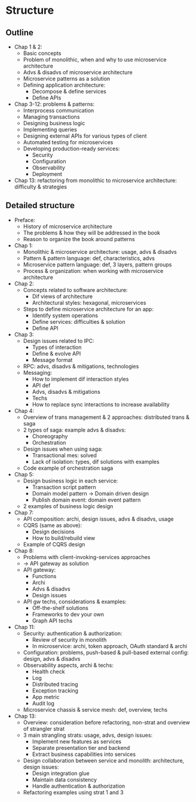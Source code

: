 # Structure
## Outline
- Chap 1 & 2:
  - Basic concepts
  - Problem of monolithic, when and why to use microservice architecture
  - Advs & disadvs of microservice architecture
  - Microservice patterns as a solution
  - Defining application architecture:
    - Decompose & define services
    - Define APIs
- Chap 3-12: problems & patterns:
  - Interprocess communication
  - Managing transactions
  - Designing business logic
  - Implementing queries
  - Designing external APIs for various types of client
  - Automated testing for microservices
  - Developing production-ready services:
    - Security
    - Configuration
    - Observability
    - Deployment
- Chap 13: refactoring from monolithic to microservice architecture: difficulty & strategies

## Detailed structure
- Preface:
  - History of microservice architecture
  - The problems & how they will be addressed in the book
  - Reason to organize the book around patterns
- Chap 1:
  - Monolithic & microservice architecture: usage, advs & disadvs
  - Pattern & pattern language: def, characteristics, advs
  - Microservice pattern language: def, 3 layers, pattern groups
  - Process & organization: when working with microservice architecture
- Chap 2:
  - Concepts related to software architecture:
    - Dif views of architecture
    - Architectural styles: hexagonal, microservices
  - Steps to define microservice architecture for an app:
    - Identify system operations
    - Define services: difficulties & solution
    - Define API
- Chap 3:
  - Design issues related to IPC:
    - Types of interaction
    - Define & evolve API
    - Message format
  - RPC: advs, disadvs & mitigations, technologies
  - Messaging:
    - How to implement dif interaction styles
    - API def
    - Advs, disadvs & mitigations
    - Techs
    - How to replace sync interactions to increase availability
- Chap 4:
  - Overview of trans management & 2 approaches: distributed trans & saga
  - 2 types of saga: example advs & disadvs:
    - Choreography
    - Orchestration
  - Design issues when using saga:
    - Transactional mes: solved
    - Lack of isolation: types, dif solutions with examples
  - Code example of orchestration saga
- Chap 5:
  - Design business logic in each service:
    - Transaction script pattern
    - Domain model pattern -> Domain driven design
    - Publish domain event: domain event pattern
  - 2 examples of business logic design
- Chap 7:
  - API composition: archi, design issues, advs & disadvs, usage
  - CQRS (same as above):
    - Design decisions
    - How to build/rebuild view
  - Example of CQRS design
- Chap 8:
  - Problems with client-invoking-services approaches
  - -> API gateway as solution
  - API gateway:
    - Functions
    - Archi
    - Advs & disadvs
    - Design issues
  - API gw techs, considerations & examples:
    - Off-the-shelf solutions
    - Frameworks to dev your own
    - Graph API techs
- Chap 11:
  - Security: authentication & authorization:
    - Review of security in monolith
    - In microservice: archi, token approach, OAuth standard & archi
  - Configuration: problems, push-based & pull-based external config: design, advs & disadvs
  - Observability aspects, archi & techs:
    - Health check
    - Log
    - Distributed tracing
    - Exception tracking
    - App metric
    - Audit log
  - Microservice chassis & service mesh: def, overview, techs
- Chap 13:
  - Overview: consideration before refactoring, non-strat and overview of strangler strat
  - 3 main strangling strats: usage, advs, design issues:
    - Implement new features as services
    - Separate presentation tier and backend
    - Extract business capabilities into services
  - Design collaboration between service and monolith: architecture, design issues:
    - Design integration glue
    - Maintain data consistency
    - Handle authentication & authorization
  - Refactoring examples using strat 1 and 3